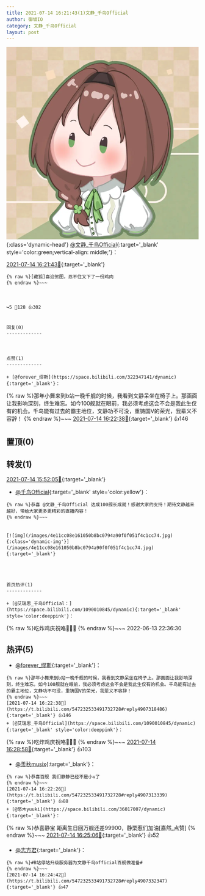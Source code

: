 ```yaml
---
title: 2021-07-14 16:21:43(1)文静_千鸟Official
author: 御坂IO
category: 文静_千鸟Official
layout: post
---
```


![img](/images/ac7482ed1b9a7f203dc68c0c4a77c488a27b108a.jpg){:class='dynamic-head'}
[@文静_千鸟Official](https://space.bilibili.com/667526012/dynamic){:target='_blank' style='color:green;vertical-align: middle;'}：

[2021-07-14 16:21:43🔗](https://t.bilibili.com/547232533491732728){:target='_blank'}

~~~
{% raw %}[藏狐]喜迎贺图，忍不住又下了一份鸡肉
{% endraw %}~~~



↪️5 💬128 👍302


回复(0)
-------------



点赞(1)
-------------

+ [@forever_缪斯](https://space.bilibili.com/322347141/dynamic){:target='_blank'}：
~~~
{% raw %}那年小舞来到b站一晚千舰的时候，我看到文静呆坐在椅子上。那画面让我影响深刻，终生难忘。如今100舰就在眼前，我必须考虑这会不会是我此生仅有的机会。千鸟能有过去的霸主地位，文静功不可没，重铸国V的荣光，我辈义不容辞！
{% endraw %}~~~
[2021-07-14 16:22:38🔗](https://t.bilibili.com/547232533491732728#reply4907318486){:target='_blank'} 👍146


置顶(0)
-------------



转发(1)
-------------

[2021-07-14 15:52:05🔗](https://t.bilibili.com/547224897036686045){:target='_blank'}
+ [@千鸟Official](https://space.bilibili.com/553771121/dynamic){:target='_blank' style='color:yellow'}：
~~~
{% raw %}恭喜 @文静_千鸟Official 达成100舰长成就！感谢大家的支持！期待文静越来越好，带给大家更多更精彩的直播内容！ 
{% endraw %}~~~


[![img](/images/4e11cc08e161050b8bc0794a90f0f051f4c1cc74.jpg){:class='dynamic-img'}](/images/4e11cc08e161050b8bc0794a90f0f051f4c1cc74.jpg){:target='_blank'}




首页热评(1)
-------------

+ [@艾瑞思_千鸟Official：](https://space.bilibili.com/1090010845/dynamic){:target='_blank' style='color:deeppink'}：
~~~
{% raw %}吃炸鸡庆祝咯🎉🎉🎉
{% endraw %}~~~
2022-06-13 22:36:30


热评(5)
-------------

+ [@forever_缪斯](https://space.bilibili.com/322347141/dynamic){:target='_blank'}：
~~~
{% raw %}那年小舞来到b站一晚千舰的时候，我看到文静呆坐在椅子上。那画面让我影响深刻，终生难忘。如今100舰就在眼前，我必须考虑这会不会是我此生仅有的机会。千鸟能有过去的霸主地位，文静功不可没，重铸国V的荣光，我辈义不容辞！
{% endraw %}~~~
[2021-07-14 16:22:38🔗](https://t.bilibili.com/547232533491732728#reply4907318486){:target='_blank'} 👍146
+ [@艾瑞思_千鸟Official](https://space.bilibili.com/1090010845/dynamic){:target='_blank' style='color:deeppink'}：
~~~
{% raw %}吃炸鸡庆祝咯🎉🎉🎉
{% endraw %}~~~
[2021-07-14 16:28:58🔗](https://t.bilibili.com/547232533491732728#reply4907354261){:target='_blank'} 👍103
+ [@羡秋musix](https://space.bilibili.com/348995717/dynamic){:target='_blank'}：
~~~
{% raw %}恭喜百舰 我们静静已经不是小v了
{% endraw %}~~~
[2021-07-14 16:22:26🔗](https://t.bilibili.com/547232533491732728#reply4907313339){:target='_blank'} 👍88
+ [@悠木yuuki](https://space.bilibili.com/36017007/dynamic){:target='_blank'}：
~~~
{% raw %}恭喜静宝
距离生日回万舰还差99900，静栗惹们加油[嘉然_点赞]
{% endraw %}~~~
[2021-07-14 16:25:06🔗](https://t.bilibili.com/547232533491732728#reply4907328338){:target='_blank'} 👍52
+ [@志方君](https://space.bilibili.com/65842086/dynamic){:target='_blank'}：
~~~
{% raw %}#B站停站升级服务器为文静千鸟official百舰做准备#
{% endraw %}~~~
[2021-07-14 16:24:42🔗](https://t.bilibili.com/547232533491732728#reply4907332347){:target='_blank'} 👍47


